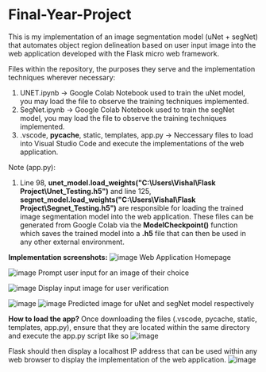 # Final-Year-Project
This is my implementation of an image segmentation model (uNet + segNet) that automates object region delineation based on user input image into the web application developed with the Flask micro web framework.

Files within the repository, the purposes they serve and the implementation techniques wherever necessary:
1. UNET.ipynb -> Google Colab Notebook used to train the uNet model, you may load the file to observe the training techniques implemented.
2. SegNet.ipynb -> Google Colab Notebook used to train the segNet model, you may load the file to observe the training techniques implemented.
3. .vscode, __pycache__, static, templates, app.py -> Neccessary files to load into Visual Studio Code and execute the implementations of the web application.

Note (app.py):
1. Line 98, __unet_model.load_weights("C:\\Users\\Vishal\\Flask Project\\Unet_Testing.h5")__ and line 125, __segnet_model.load_weights("C:\\Users\\Vishal\\Flask Project\\Segnet_Testing.h5")__ are responsible for loading the trained image segmentation model into the web application. These files can be generated from Google Colab via the __ModelCheckpoint()__ function which saves the trained model into a __.h5__ file that can then be used in any other external environment. 

__Implementation screenshots:__
![image](https://github.com/ShreeVishal/Final-Year-Project/assets/93562563/29836603-e0c4-4356-a134-be61bdd28e78) Web Application Homepage

  
![image](https://github.com/ShreeVishal/Final-Year-Project/assets/93562563/62e2edeb-0b42-4e2f-b0b9-045541241c1e) Prompt user input for an image of their choice

  
![image](https://github.com/ShreeVishal/Final-Year-Project/assets/93562563/417a4565-a9af-4c5b-9d52-48d279288d02) Display input image for user verification

  
![image](https://github.com/ShreeVishal/Final-Year-Project/assets/93562563/1d034c5d-54a4-4a99-9b84-412e39681f02)
![image](https://github.com/ShreeVishal/Final-Year-Project/assets/93562563/2f888ee7-ac68-43ef-90a5-32ac5a76cb03) Predicted image for uNet and segNet model respectively

__How to load the app?__
Once downloading the files (.vscode, pycache, static, templates, app.py), ensure that they are located within the same directory and execute the app.py script like so ![image](https://github.com/ShreeVishal/Final-Year-Project/assets/93562563/226dbad4-7c49-42c7-9b1e-9997b1386009)

Flask should then display a localhost IP address that can be used within any web browser to display the implementation of the web application.
![image](https://github.com/ShreeVishal/Final-Year-Project/assets/93562563/3e30d2c1-9cea-4e63-9a07-4bc6c610580b)


